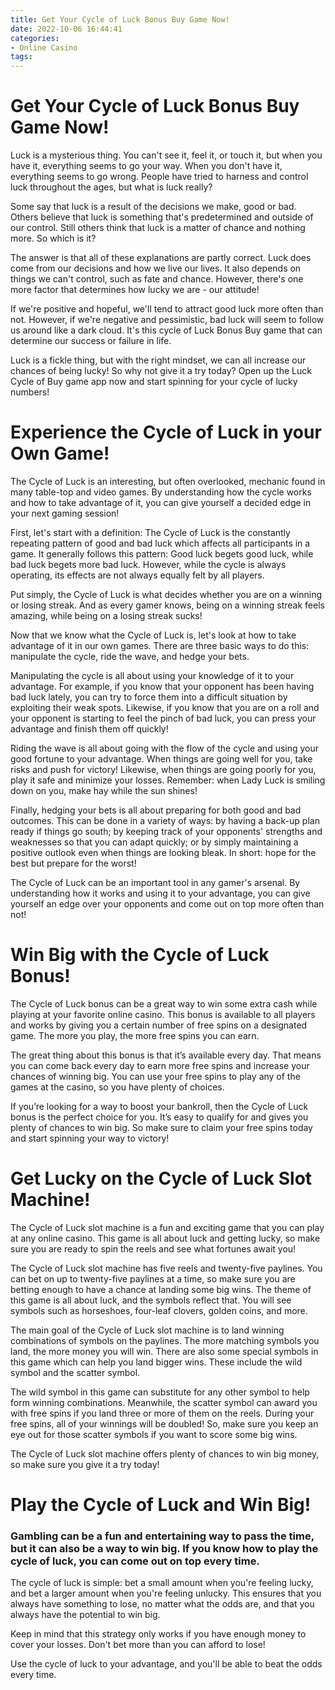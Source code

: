 ```yaml
---
title: Get Your Cycle of Luck Bonus Buy Game Now!
date: 2022-10-06 16:44:41
categories:
- Online Casino
tags:
---
```



#  Get Your Cycle of Luck Bonus Buy Game Now!

Luck is a mysterious thing. You can't see it, feel it, or touch it, but when you have it, everything seems to go your way. When you don't have it, everything seems to go wrong. People have tried to harness and control luck throughout the ages, but what is luck really?

Some say that luck is a result of the decisions we make, good or bad. Others believe that luck is something that's predetermined and outside of our control. Still others think that luck is a matter of chance and nothing more. So which is it?

The answer is that all of these explanations are partly correct. Luck does come from our decisions and how we live our lives. It also depends on things we can't control, such as fate and chance. However, there's one more factor that determines how lucky we are - our attitude!

If we're positive and hopeful, we'll tend to attract good luck more often than not. However, if we're negative and pessimistic, bad luck will seem to follow us around like a dark cloud. It's this cycle of Luck Bonus Buy game that can determine our success or failure in life.

Luck is a fickle thing, but with the right mindset, we can all increase our chances of being lucky! So why not give it a try today? Open up the Luck Cycle of Buy game app now and start spinning for your cycle of lucky numbers!

#  Experience the Cycle of Luck in your Own Game!

The Cycle of Luck is an interesting, but often overlooked, mechanic found in many table-top and video games. By understanding how the cycle works and how to take advantage of it, you can give yourself a decided edge in your next gaming session!

First, let's start with a definition: The Cycle of Luck is the constantly repeating pattern of good and bad luck which affects all participants in a game. It generally follows this pattern: Good luck begets good luck, while bad luck begets more bad luck. However, while the cycle is always operating, its effects are not always equally felt by all players.

Put simply, the Cycle of Luck is what decides whether you are on a winning or losing streak. And as every gamer knows, being on a winning streak feels amazing, while being on a losing streak sucks!

Now that we know what the Cycle of Luck is, let's look at how to take advantage of it in our own games. There are three basic ways to do this: manipulate the cycle, ride the wave, and hedge your bets.

 Manipulating the cycle is all about using your knowledge of it to your advantage. For example, if you know that your opponent has been having bad luck lately, you can try to force them into a difficult situation by exploiting their weak spots. Likewise, if you know that you are on a roll and your opponent is starting to feel the pinch of bad luck, you can press your advantage and finish them off quickly!

Riding the wave is all about going with the flow of the cycle and using your good fortune to your advantage. When things are going well for you, take risks and push for victory! Likewise, when things are going poorly for you, play it safe and minimize your losses. Remember: when Lady Luck is smiling down on you, make hay while the sun shines!

Finally, hedging your bets is all about preparing for both good and bad outcomes. This can be done in a variety of ways: by having a back-up plan ready if things go south; by keeping track of your opponents' strengths and weaknesses so that you can adapt quickly; or by simply maintaining a positive outlook even when things are looking bleak. In short: hope for the best but prepare for the worst!

The Cycle of Luck can be an important tool in any gamer's arsenal. By understanding how it works and using it to your advantage, you can give yourself an edge over your opponents and come out on top more often than not!

#  Win Big with the Cycle of Luck Bonus!

The Cycle of Luck bonus can be a great way to win some extra cash while playing at your favorite online casino. This bonus is available to all players and works by giving you a certain number of free spins on a designated game. The more you play, the more free spins you can earn.

The great thing about this bonus is that it’s available every day. That means you can come back every day to earn more free spins and increase your chances of winning big. You can use your free spins to play any of the games at the casino, so you have plenty of choices.

If you’re looking for a way to boost your bankroll, then the Cycle of Luck bonus is the perfect choice for you. It’s easy to qualify for and gives you plenty of chances to win big. So make sure to claim your free spins today and start spinning your way to victory!

#  Get Lucky on the Cycle of Luck Slot Machine!

The Cycle of Luck slot machine is a fun and exciting game that you can play at any online casino. This game is all about luck and getting lucky, so make sure you are ready to spin the reels and see what fortunes await you!

The Cycle of Luck slot machine has five reels and twenty-five paylines. You can bet on up to twenty-five paylines at a time, so make sure you are betting enough to have a chance at landing some big wins. The theme of this game is all about luck, and the symbols reflect that. You will see symbols such as horseshoes, four-leaf clovers, golden coins, and more.

The main goal of the Cycle of Luck slot machine is to land winning combinations of symbols on the paylines. The more matching symbols you land, the more money you will win. There are also some special symbols in this game which can help you land bigger wins. These include the wild symbol and the scatter symbol.

The wild symbol in this game can substitute for any other symbol to help form winning combinations. Meanwhile, the scatter symbol can award you with free spins if you land three or more of them on the reels. During your free spins, all of your winnings will be doubled! So, make sure you keep an eye out for those scatter symbols if you want to score some big wins.

The Cycle of Luck slot machine offers plenty of chances to win big money, so make sure you give it a try today!

#  Play the Cycle of Luck and Win Big!

### Gambling can be a fun and entertaining way to pass the time, but it can also be a way to win big. If you know how to play the cycle of luck, you can come out on top every time.

The cycle of luck is simple: bet a small amount when you're feeling lucky, and bet a larger amount when you're feeling unlucky. This ensures that you always have something to lose, no matter what the odds are, and that you always have the potential to win big.

Keep in mind that this strategy only works if you have enough money to cover your losses. Don't bet more than you can afford to lose!

Use the cycle of luck to your advantage, and you'll be able to beat the odds every time.